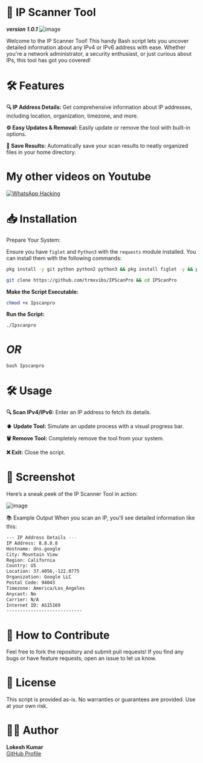# 🚀 IP Scanner Tool
***version 1.0.1***
![image](https://github.com/user-attachments/assets/9091b40b-2abb-4f53-ace3-a915996f481f)

Welcome to the IP Scanner Tool! This handy Bash script lets you uncover detailed information about any IPv4 or IPv6 address with ease. Whether you're a network administrator, a security enthusiast, or just curious about IPs, this tool has got you covered!

#  🛠 Features

**🔍 IP Address Details:** Get comprehensive information about IP addresses, including location, organization, timezone, and more.

**⚙️ Easy Updates & Removal:** Easily update or remove the tool with built-in options.

**💾 Save Results:** Automatically save your scan results to neatly organized files in your home directory.

# My other videos on Youtube
[![WhatsApp Hacking](https://img.youtube.com/vi/JMCTjlqS5Oc/maxresdefault.jpg)](https://youtu.be/JMCTjlqS5Oc)





# 📥 Installation
Prepare Your System:

Ensure you have `figlet` and `Python3` with the `requests` module installed. You can install them with the following commands:

```bash
pkg install -y git python python2 python3 && pkg install figlet -y && pip3 install requests
```
```bash
git clone https://github.com/trmxvibs/IPScanPro && cd IPScanPro
```
**Make the Script Executable:**
```bash
chmod +x Ipscanpro
```
**Run the Script:**
```bash
./Ipscanpro
```
# *OR*
```
bash Ipscanpro
```
 # 🛠 Usage

**🔍 Scan IPv4/IPv6:**  Enter an IP address to fetch its details.

**⬆️ Update Tool:** Simulate an update process with a visual progress bar.

**🗑 Remove Tool:** Completely remove the tool from your system.

**❌ Exit:** Close the script.

# 🎨 Screenshot
Here’s a sneak peek of the IP Scanner Tool in action:

![image](https://github.com/user-attachments/assets/c9f45790-9ed9-4e23-9765-3bafe4612454)



📚 Example Output
When you scan an IP, you'll see detailed information like this:

```bash
--- IP Address Details ---
IP Address: 8.8.8.8
Hostname: dns.google
City: Mountain View
Region: California
Country: US
Location: 37.4056,-122.0775
Organization: Google LLC
Postal Code: 94043
Timezone: America/Los_Angeles
Anycast: No
Carrier: N/A
Internet ID: AS15169
----------------------------
```

# 🚀 How to Contribute
Feel free to fork the repository and submit pull requests! If you find any bugs or have feature requests, open an issue to let us know.

# 📜 License
This script is provided as-is. No warranties or guarantees are provided. Use at your own risk.

# 👨‍💻 Author
**Lokesh Kumar**  
[GitHub Profile](https://github.com/trmxvibs)
